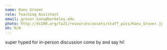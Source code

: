 ```yaml
---
name: Kanu Grover
role: Teaching Assistant
email: grover.kanu@berkeley.edu
photo: http://ds100.org/fa21/resources/assets/staff_pics/Kanu_Grover.jpg
oh: N/A 
---
```

super hyped for in-person discussion come by and say hi!
